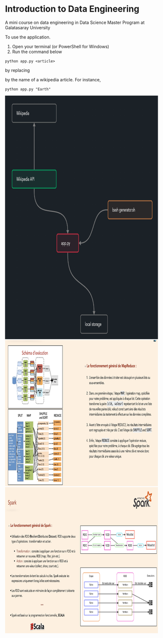 # Introduction to Data Engineering
A mini course on data engineering in Data Science Master Program at Galatasaray University

To use the application.

1. Open your terminal (or PowerShell for Windows)
2. Run the command below

```shell
python app.py <article>
```

by replacing <article> by the name of a wikipedia article. For instance,

```shell
python app.py "Earth"
```

<div align="center">
<img src="./content/app.png" alt="etl" height=800px/>
<img src="./content/hadoop.png" alt="etl" height=480px/>
<img src="./content/spark.png" alt="etl" height=480px/>
</div>
